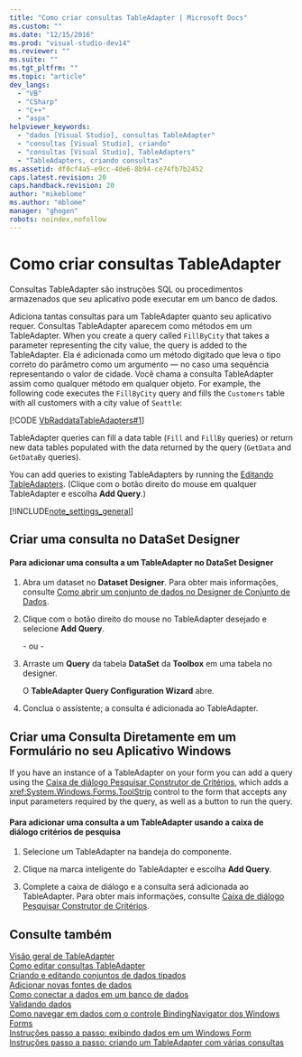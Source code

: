 ```yaml
---
title: "Como criar consultas TableAdapter | Microsoft Docs"
ms.custom: ""
ms.date: "12/15/2016"
ms.prod: "visual-studio-dev14"
ms.reviewer: ""
ms.suite: ""
ms.tgt_pltfrm: ""
ms.topic: "article"
dev_langs: 
  - "VB"
  - "CSharp"
  - "C++"
  - "aspx"
helpviewer_keywords: 
  - "dados [Visual Studio], consultas TableAdapter"
  - "consultas [Visual Studio], criando"
  - "consultas [Visual Studio], TableAdapters"
  - "TableAdapters, criando consultas"
ms.assetid: df0cf4a5-e9cc-4de6-8b94-ce74fb7b2452
caps.latest.revision: 20
caps.handback.revision: 20
author: "mikeblome"
ms.author: "mblome"
manager: "ghogen"
robots: noindex,nofollow
---
```

# Como criar consultas TableAdapter
Consultas TableAdapter são instruções SQL ou procedimentos armazenados que seu aplicativo pode executar em um banco de dados.  
  
 Adiciona tantas consultas para um TableAdapter quanto seu aplicativo requer.  Consultas TableAdapter aparecem como métodos em um TableAdapter.  When you create a query called `FillByCity` that takes a parameter representing the city value, the query is added to the TableAdapter.  Ela é adicionada como um método digitado que leva o tipo correto do parâmetro como um argumento — no caso uma sequência representando o valor de cidade.  Você chama a consulta TableAdapter assim como qualquer método em qualquer objeto.  For example, the following code executes the `FillByCity` query and fills the `Customers` table with all customers with a city value of `Seattle`:  
  
 [!CODE [VbRaddataTableAdapters#1](../CodeSnippet/VS_Snippets_VBCSharp/VbRaddataTableAdapters#1)]  
  
 TableAdapter queries can fill a data table \(`Fill` and `FillBy` queries\) or return new data tables populated with the data returned by the query \(`GetData` and `GetDataBy` queries\).  
  
 You can add queries to existing TableAdapters by running the [Editando TableAdapters](../data-tools/editing-tableadapters.md).  \(Clique com o botão direito do mouse em qualquer TableAdapter e escolha **Add Query**.\)  
  
 [!INCLUDE[note_settings_general](../data-tools/includes/note_settings_general_md.md)]  
  
## Criar uma consulta no DataSet Designer  
  
#### Para adicionar uma consulta a um TableAdapter no DataSet Designer  
  
1.  Abra um dataset no **Dataset Designer**.  Para obter mais informações, consulte [Como abrir um conjunto de dados no Designer de Conjunto de Dados](../Topic/How%20to:%20Open%20a%20Dataset%20in%20the%20Dataset%20Designer.md).  
  
2.  Clique com o botão direito do mouse no TableAdapter desejado e selecione **Add Query**.  
  
     \- ou \-  
  
3.  Arraste um **Query** da tabela **DataSet** da **Toolbox** em uma tabela no designer.  
  
     O **TableAdapter Query Configuration Wizard** abre.  
  
4.  Conclua o assistente; a consulta é adicionada ao TableAdapter.  
  
## Criar uma Consulta Diretamente em um Formulário no seu Aplicativo Windows  
 If you have an instance of a TableAdapter on your form you can add a query using the [Caixa de diálogo Pesquisar Construtor de Critérios](../Topic/Search%20Criteria%20Builder%20Dialog%20Box.md), which adds a <xref:System.Windows.Forms.ToolStrip> control to the form that accepts any input parameters required by the query, as well as a button to run the query.  
  
#### Para adicionar uma consulta a um TableAdapter usando a caixa de diálogo critérios de pesquisa  
  
1.  Selecione um TableAdapter na bandeja do componente.  
  
2.  Clique na marca inteligente do TableAdapter e escolha **Add Query**.  
  
3.  Complete a caixa de diálogo e a consulta será adicionada ao TableAdapter.  Para obter mais informações, consulte [Caixa de diálogo Pesquisar Construtor de Critérios](../Topic/Search%20Criteria%20Builder%20Dialog%20Box.md).  
  
## Consulte também  
 [Visão geral de TableAdapter](../data-tools/tableadapter-overview.md)   
 [Como editar consultas TableAdapter](../data-tools/how-to-edit-tableadapter-queries.md)   
 [Criando e editando conjuntos de dados tipados](../data-tools/creating-and-editing-typed-datasets.md)   
 [Adicionar novas fontes de dados](../data-tools/add-new-data-sources.md)   
 [Como conectar a dados em um banco de dados](../data-tools/how-to-connect-to-data-in-a-database.md)   
 [Validando dados](../Topic/Validating%20Data.md)   
 [Como navegar em dados com o controle BindingNavigator dos Windows Forms](../Topic/How%20to:%20Navigate%20Data%20with%20the%20Windows%20Forms%20BindingNavigator%20Control.md)   
 [Instruções passo a passo: exibindo dados em um Windows Form](../data-tools/walkthrough-displaying-data-on-a-windows-form.md)   
 [Instruções passo a passo: criando um TableAdapter com várias consultas](../data-tools/walkthrough-creating-a-tableadapter-with-multiple-queries.md)